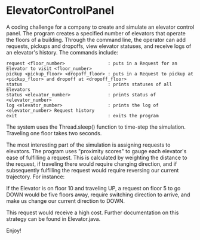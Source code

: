 # ElevatorControlPanel
A coding challenge for a company to create and simulate an elevator control panel. The program creates a specified number
of elevators that operate the floors of a building. Through the command line, the operator can add requests, pickups and dropoffs, view elevator statuses, and receive logs of an elevator's history. The commands include:

    request <floor_number>                : puts in a Request for an Elevator to visit <floor_number>
    pickup <pickup_floor> <dropoff_floor> : puts in a Request to pickup at <pickup_floor> and dropoff at <dropoff_floor>
    status 				                  : prints statuses of all Elevators
    status <elevator_number>              : prints status of <elevator_number>
    log <elevator_number>                 : prints the log of <elevator_number> Request history
    exit 					              : exits the program

The system uses the Thread.sleep() function to time-step the simulation. Traveling one floor takes two seconds.

The most interesting part of the simulation is assigning requests to elevators. The program uses "proximity scores" to gauge each elevator's ease of fulfilling a request. This is calculated by weighting the distance to the request, if traveling there would require changing direction, and if subsequently fulfilling the request would require reversing our current trajectory. For instance:

  If the Elevator is on floor 10 and traveling UP, a request on floor 5 to go DOWN would be five floors away, require      switching direction to arrive, and make us change our current direction to DOWN.

This request would receive a high cost. Further documentation on this strategy can be found in Elevator.java.

Enjoy!
